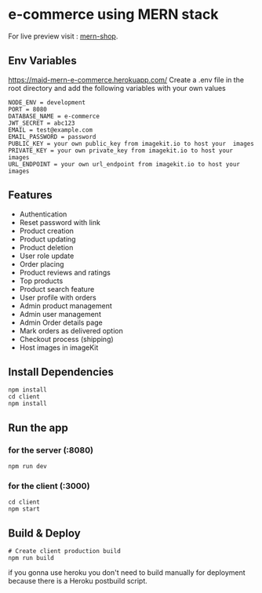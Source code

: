 # e-commerce using MERN stack

For live preview visit : [mern-shop](https://majd-mern-e-commerce.herokuapp.com/).

## Env Variables
https://majd-mern-e-commerce.herokuapp.com/
Create a .env file in the root directory and add the following variables with your own values

```
NODE_ENV = development
PORT = 8080
DATABASE_NAME = e-commerce
JWT_SECRET = abc123
EMAIL = test@example.com
EMAIL_PASSWORD = password
PUBLIC_KEY = your own public_key from imagekit.io to host your  images
PRIVATE_KEY = your own private_key from imagekit.io to host your  images
URL_ENDPOINT = your own url_endpoint from imagekit.io to host your  images
```

## Features

- Authentication
- Reset password with link
- Product creation
- Product updating
- Product deletion
- User role update
- Order placing
- Product reviews and ratings
- Top products
- Product search feature
- User profile with orders
- Admin product management
- Admin user management
- Admin Order details page
- Mark orders as delivered option
- Checkout process (shipping)
- Host images in imageKit

## Install Dependencies

```
npm install
cd client
npm install
```

## Run the app

### for the server (:8080)

```
npm run dev
```

### for the client (:3000)

```
cd client
npm start
```

## Build & Deploy

```
# Create client production build
npm run build
```

if you gonna use heroku you don't need to build manually for deployment because there is a Heroku postbuild script.
